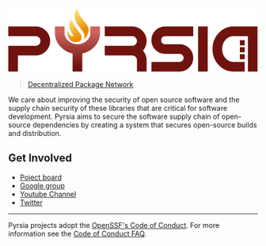 ![Pyrsia](/images/logo-color.svg)

> [Decentralized Package Network](https://pyrsia.io)

We care about improving the security of open source software and the supply chain security of these libraries that are critical for software development.
Pyrsia aims to secure the software supply chain of open-source dependencies by creating a system that secures open-source builds and distribution.

## Get Involved

* [Poject board](https://github.com/orgs/pyrsia/projects/3)
* [Google group](https://groups.google.com/g/pyrsia)
* [Youtube Channel](https://www.youtube.com/channel/UClPQKloIElvJk7EdSST3W5g)
* [Twitter](https://twitter.com/PyrsiaOSS)

----

Pyrsia projects adopt the [OpenSSF's Code of Conduct](https://openssf.org/community/code-of-conduct/).
For more information see the [Code of Conduct FAQ](https://www.contributor-covenant.org/faq/).
